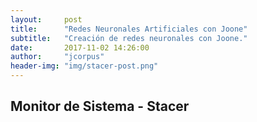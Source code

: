```yaml
---
layout:     post
title:      "Redes Neuronales Artificiales con Joone"
subtitle:   "Creación de redes neuronales con Joone."
date:       2017-11-02 14:26:00
author:     "jcorpus"
header-img: "img/stacer-post.png"
---
```


<h2 class="section-heading">Monitor de Sistema - Stacer</h2>

